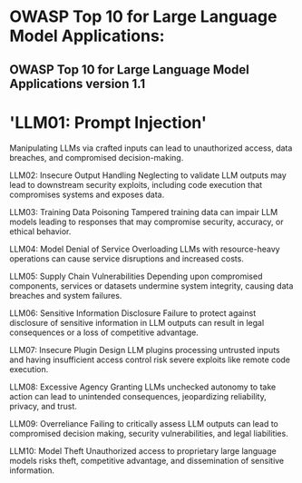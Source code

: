 # OWASP Top 10 for Large Language Model Applications:

## OWASP Top 10 for Large Language Model Applications version 1.1

# 'LLM01: Prompt Injection'
Manipulating LLMs via crafted inputs can lead to unauthorized access, data breaches, and compromised decision-making.

LLM02: Insecure Output Handling
Neglecting to validate LLM outputs may lead to downstream security exploits, including code execution that compromises systems and exposes data.

LLM03: Training Data Poisoning
Tampered training data can impair LLM models leading to responses that may compromise security, accuracy, or ethical behavior.

LLM04: Model Denial of Service
Overloading LLMs with resource-heavy operations can cause service disruptions and increased costs.

LLM05: Supply Chain Vulnerabilities
Depending upon compromised components, services or datasets undermine system integrity, causing data breaches and system failures.

LLM06: Sensitive Information Disclosure
Failure to protect against disclosure of sensitive information in LLM outputs can result in legal consequences or a loss of competitive advantage.

LLM07: Insecure Plugin Design
LLM plugins processing untrusted inputs and having insufficient access control risk severe exploits like remote code execution.

LLM08: Excessive Agency
Granting LLMs unchecked autonomy to take action can lead to unintended consequences, jeopardizing reliability, privacy, and trust.

LLM09: Overreliance
Failing to critically assess LLM outputs can lead to compromised decision making, security vulnerabilities, and legal liabilities.

LLM10: Model Theft
Unauthorized access to proprietary large language models risks theft, competitive advantage, and dissemination of sensitive information.
